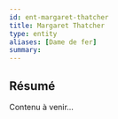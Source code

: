 ```yaml
---
id: ent-margaret-thatcher 
title: Margaret Thatcher 
type: entity
aliases: [Dame de fer]
summary:
---
```


## Résumé
Contenu à venir…
